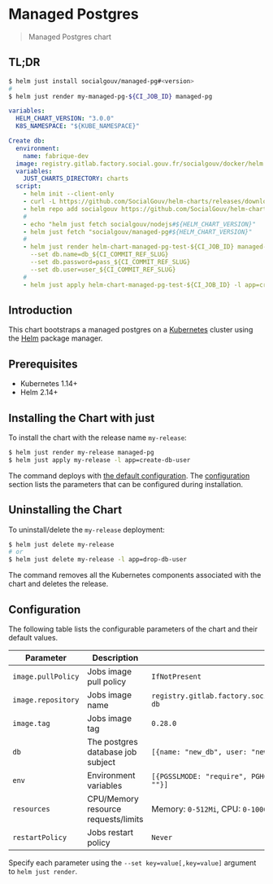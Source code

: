 # Managed Postgres

> Managed Postgres chart

## TL;DR

```sh
$ helm just install socialgouv/managed-pg#<version>
#
$ helm just render my-managed-pg-${CI_JOB_ID} managed-pg
```

```yaml
variables:
  HELM_CHART_VERSION: "3.0.0"
  K8S_NAMESPACE: "${KUBE_NAMESPACE}"

Create db:
  environment:
    name: fabrique-dev
  image: registry.gitlab.factory.social.gouv.fr/socialgouv/docker/helm:0.25.0
  variables:
    JUST_CHARTS_DIRECTORY: charts
  script:
    - helm init --client-only
    - curl -L https://github.com/SocialGouv/helm-charts/releases/download/v${HELM_CHART_VERSION}/helm-just-linux-${HELM_CHART_VERSION}.tgz | tar -C $(helm home) -xzv
    - helm repo add socialgouv https://github.com/SocialGouv/helm-charts/releases/download/v${HELM_CHART_VERSION}
    #
    - echo "helm just fetch socialgouv/nodejs#${HELM_CHART_VERSION}"
    - helm just fetch "socialgouv/managed-pg#${HELM_CHART_VERSION}"
    #
    - helm just render helm-chart-managed-pg-test-${CI_JOB_ID} managed-pg
      --set db.name=db_${CI_COMMIT_REF_SLUG}
      --set db.password=pass_${CI_COMMIT_REF_SLUG}
      --set db.user=user_${CI_COMMIT_REF_SLUG}
    #
    - helm just apply helm-chart-managed-pg-test-${CI_JOB_ID} -l app=create-db-user
```

## Introduction

This chart bootstraps a managed postgres on a [Kubernetes](http://kubernetes.io) cluster using the [Helm](https://helm.sh) package manager.

## Prerequisites

- Kubernetes 1.14+
- Helm 2.14+

## Installing the Chart with just

To install the chart with the release name `my-release`:

```sh
$ helm just render my-release managed-pg
$ helm just apply my-release -l app=create-db-user
```

The command deploys with [the default configuration](./values.yaml). The [configuration](#configuration) section lists the parameters that can be configured during installation.

## Uninstalling the Chart

To uninstall/delete the `my-release` deployment:

```bash
$ helm just delete my-release
# or
$ helm just delete my-release -l app=drop-db-user
```

The command removes all the Kubernetes components associated with the chart and deletes the release.

## Configuration

The following table lists the configurable parameters of the chart and their default values.

| Parameter          | Description                         | Default                                                             |
| ------------------ | ----------------------------------- | ------------------------------------------------------------------- |
| `image.pullPolicy` | Jobs image pull policy              | `IfNotPresent`                                                      |
| `image.repository` | Jobs image name                     | `registry.gitlab.factory.social.gouv.fr/socialgouv/docker/azure-db` |
| `image.tag`        | Jobs image tag                      | `0.28.0`                                                            |
| `db`               | The postgres database job subject   | `[{name: "new_db", user: "new_user", password: "new_pass"}]`        |
| `env`              | Environment variables               | `[{PGSSLMODE: "require", PGHOST: "", PGUSER: "", PGPASSWORD: ""}]`  |
| `resources`        | CPU/Memory resource requests/limits | Memory: `0-512Mi`, CPU: `0-1000m`                                   |
| `restartPolicy`    | Jobs restart policy                 | `Never`                                                             |

Specify each parameter using the `--set key=value[,key=value]` argument to `helm just render`.
